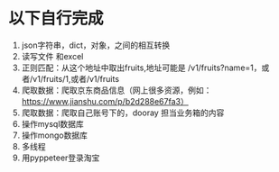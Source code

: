 # 以下自行完成
1. json字符串，dict，对象，之间的相互转换
2. 读写文件 和excel
3. 正则匹配：从这个地址中取出fruits,地址可能是 /v1/fruits?name=1，或者/v1/fruits/1,或者/v1/fruits
4. 爬取数据：爬取京东商品信息（网上很多资源，例如：https://www.jianshu.com/p/b2d288e67fa3）
5. 爬取数据：爬取自己账号下的，dooray 担当业务箱的内容
6. 操作mysql数据库
7. 操作mongo数据库
8. 多线程
9. 用pyppeteer登录淘宝
